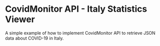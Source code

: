 # CovidMonitor API - Italy Statistics Viewer
A simple example of how to implement CovidMonitor API to retrieve JSON data about COVID-19 in Italy.

